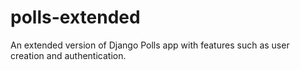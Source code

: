 # polls-extended
An extended version of Django Polls app with features such as user creation and authentication.
